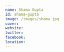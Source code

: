```yaml
---
name: Shama Gupta
id: shama-gupta
image: /images/shama.jpg
cover:
website:
twitter: 
facebook:
location: 
---
```


